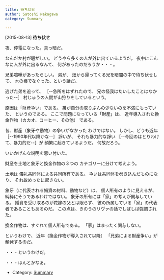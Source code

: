 ```yaml
---
title: 待ち伏せ
author: Satoshi Nakagawa
category: Summary

---
```


[2015-08-13] **待ち伏せ** 

 夜、停電になった。真っ暗だ。

 なんだか村が騒がしい。
どうやら多くの人が外に出ているようだ。
夜中にこんなに人が外に出るなんて、
何があったのだろうか・・・。

 兄弟喧嘩があったらしい。
弟が、
畑から帰ってくる兄を暗闇の中で待ち伏せして、
木の棒でなぐった、という話だ。

逃げた弟を追って、
［--急所をはずれたので、
兄の怪我はたいしたことはなかった--］
村じゅうの人間が山狩りをしているという。

 原因は「財産争い」である。
弟が自分の取りぶんの少ないのを不満にもっていた、
というのである。
ここで問題になっている「財産」は、
近年導入された換金作物（カカオ、コーヒー、その他）
である。

 昔、財産（象牙や動物）の争いがなかった
わけではない。
しかし、どうも近年［--1990年代以降かな--］
諍いが、
それも暴力的な諍い
［--今回のはとりわけて、暴力的だ--］が
頻繁に起きているようだ。
何故だろう。

 いいかげんな説明を思い付いた。

<!--more-->

 財産を土地と象牙と換金作物の３つの
カテゴリーに分けて考えよう。

 土地は
儀礼共同体による共同所有である。
争いは共同体を巻き込んだものになり、
それ故めったに起きない。

 象牙（に代表される婚資の材料、動物など）は、
個人所有のように見えるが、
純粋にそうであるわけではない。
象牙の所有には「家」の考えが関与している。
婚資を受け取るのが花嫁の父とは限らず、
彼の所属している「家」の代表者であることもあるのだ。
この点は、きのうのリヴァの話でしばしば強調された。

 換金作物は、すぐれて個人所有である。
「家」はまったく関与しない。

 というわけで、
近年（換金作物が導入されて以降）
「兄弟による財産争い」が頻発するのだ。

 ・・・というわけだ。

 ・・・ほんとかなぁ。

- Category: [Summary](https://merapano.github.io/categories.html#Summary)


